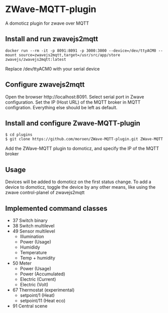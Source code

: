 # ZWave-MQTT-plugin
A domoticz plugin for zwave over MQTT

## Install and run zwavejs2mqtt
```
docker run --rm -it -p 8091:8091 -p 3000:3000 --device=/dev/ttyACM0 --mount source=zwavejs2mqtt,target=/usr/src/app/store zwavejs/zwavejs2mqtt:latest
```
Replace /dev/ttyACM0 with your serial device

## Configure zwavejs2mqtt
Open the browser http://localhost:8091. Select serial port in Zwave configuration. Set the IP (Host URL) of the MQTT broker in MQTT configration. Everything else should be left as default.

## Install and configure Zwave-MQTT-plugin
```
$ cd plugins
$ git clone https://github.com/moroen/ZWave-MQTT-plugin.git ZWave-MQTT
```
Add the ZWave-MQTT plugin to domoticz, and specify the IP of the MQTT broker

## Usage
Devices will be added to domoticz on the first status change. To add a device to domoticz, toggle the device by any other means, like using the zwave control-planel of zwavejs2mqtt

## Implemented command classes
- 37 Switch binary
- 38 Switch multilevel
- 49 Sensor multilevel
    - Illumination
    - Power (Usage)
    - Humididy
    - Temperature
    - Temp + humidity
- 50 Meter
    - Power (Usage)
    - Power (Accumulated)
    - Electric (Current)
    - Electric (Volt)
- 67 Thermostat (experimental)
    - setpoint/1 (Heat)
    - setpoint/11 (Heat eco)
- 91 Central scene
